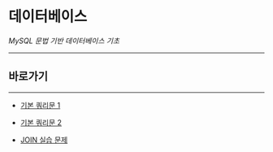 # 데이터베이스

*MySQL 문법 기반 데이터베이스 기초*

---

## 바로가기

---

- [기본 쿼리문 1](https://github.com/wjsrlahrlco1998/TIL/blob/master/Algorithm/DataBase/DB_basic_1.md)
- [기본 쿼리문 2](https://github.com/wjsrlahrlco1998/TIL/blob/master/Algorithm/DataBase/DB_basic_2.md)

- [JOIN 실습 문제](https://github.com/wjsrlahrlco1998/TIL/blob/master/Algorithm/DataBase/DB_join_1.md)
